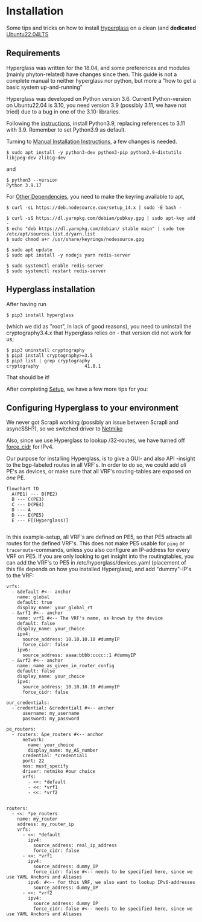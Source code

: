 # Installation

Some tips and tricks on how to install [Hyperglass](https://hyperglass.dev/) on a clean (and **dedicated**  [Ubuntu22.04LTS](https://ubuntu.com/server)


## Requirements

Hyperglass was written for the 18.04, and some preferences and modules (mainly phyton-related) have changes since then. 
This guide is not a complete manual to neither hyperglass nor python, but more a "how to get a basic system up-and-running"

Hyperglass was developed on Python version 3.6. Current Python-version on Ubuntu22.04 is 3.10, you need version 3.9 (possibly 3.11, we have not tried) due to a bug in one of the 3.10-libraries.

Following the [instructions](https://ubuntuhandbook.org/index.php/2022/10/python-3-11-released-how-install-ubuntu/), install Python3.9, replacing references to 3.11 with 3.9.
Remember to set Python3.9 as default.

Turning to [Manual Installation Instructions](https://hyperglass.dev/docs/getting-started#manual-installation "https://hyperglass.dev/docs/getting-started#manual-installation"), a few changes is needed.

```
$ sudo apt install -y python3-dev python3-pip python3.9-distutils libjpeg-dev zlib1g-dev
```
and
```
$ python3 --version
Python 3.9.17
```

For [Other Dependencies](https://hyperglass.dev/docs/getting-started/#other-dependencies "https://hyperglass.dev/docs/getting-started/#other-dependencies"), you need to make the keyring available to apt,

```
$ curl -sL https://deb.nodesource.com/setup_14.x | sudo -E bash -

$ curl -sS https://dl.yarnpkg.com/debian/pubkey.gpg | sudo apt-key add -
$ echo "deb https://dl.yarnpkg.com/debian/ stable main" | sudo tee /etc/apt/sources.list.d/yarn.list
$ sudo chmod a+r /usr/share/keyrings/nodesource.gpg

$ sudo apt update
$ sudo apt install -y nodejs yarn redis-server

$ sudo systemctl enable redis-server
$ sudo systemctl restart redis-server
```

## Hyperglass installation

After having run 
```
$ pip3 install hyperglass
```
(which we did as "root", in lack of good reasons), you need to uninstall the cryptography3.4.x that Hyperglass relies on - that version did not work for us;

```
$ pip3 uninstall cryptography
$ pip3 install cryptography>=3.5
$ pip3 list | grep cryptography
cryptography                 41.0.1
```

That should be it!

After completing [Setup](https://hyperglass.dev/docs/setup "https://hyperglass.dev/docs/setup"), we have a few more tips for you:

## Configuring Hyperglass to your environment

We never got Scrapli working (possibly an issue between Scrapli and asyncSSH?), so we switched driver to [Netmiko](https://hyperglass.dev/docs/adding-devices "https://hyperglass.dev/docs/adding-devices")

Also, since we use Hyperglass to lookup /32-routes, we have turned off [force_cidr](https://hyperglass.dev/docs/adding-devices#ipv4 "https://hyperglass.dev/docs/adding-devices#ipv4") for IPv4.

Our purpose for installing Hyperglass, is to give a GUI- and also API -insight to the bgp-labeled routes in all VRF's. In order to do so, we could add *all* PE's as devices, or make sure that all VRF's routing-tables are exposed on *one* PE.

```mermaid
flowchart TD
  A(PE1) --- B(PE2)
  B --- C(PE3)
  C --- D(PE4)
  D --- A
  D --- E(PE5)
  E --- F[(Hyperglass)]
  
```

In this example-setup, all VRF's are defined on PE5, so that PE5 attracts all routes for the defined VRF's. This does not make PE5 usable for `ping` or `traceroute`-commands, unless you also configure an IP-address for every VRF on PE5. If you are only looking to get insight into the routingtables, you can add the VRF's to PE5 in /etc/hyperglass/devices.yaml (placement of this file depends on how you installed Hyperglass), and add "dummy"-IP's to the VRF:

```
vrfs:
  - &default #<-- anchor
    name: global
    default: true
    display_name: your_global_rt
  - &vrf1 #<-- anchor
    name: vrf1 #<-- The VRF's name, as known by the device
    default: false
    display_name: your_choice
    ipv4:
      source_address: 10.10.10.10 #dummyIP
      force_cidr: false
    ipv6:
      source_address: aaaa:bbbb:cccc::1 #dummyIP
  - &vrf2 #<-- anchor
    name: name_as_given_in_router_config
    default: false
    display_name: your_choice
    ipv4:
      source_address: 10.10.10.10 #dummyIP
      force_cidr: false

our_credentials:
  - credential: &credential1 #<-- anchor
      username: my_username
      password: my_password           

pe_routers:
  - routers: &pe_routers #<-- anchor
      network: 
        name: your_choice
        display_name: my_AS_number
      credential: *credential1
      port: 22
      nos: must_specify
      driver: netmiko #our choice
      vrfs:
        - <<: *default
        - <<: *vrf1
        - <<: *vrf2
    

routers:
  - <<: *pe_routers
    name: my_router
    address: my_router_ip
    vrfs:
      - <<: *default
        ipv4:
          source_address: real_ip_address
          force_cidr: false
      - <<: *vrf1
        ipv4:
          source_address: dummy_IP
          force_cidr: false #<-- needs to be specified here, since we use YAML Anchors and Aliases
        ipv6: #<-- for this VRF, we also want to lookup IPv6-addresses
          source_address: dummy_IP
      - <<: *vrf2
        ipv4:
          source_address: dummy_IP
          force_cidr: false #<-- needs to be specified here, since we use YAML Anchors and Aliases
        
```


